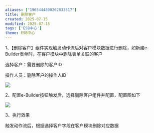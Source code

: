 ```yaml
---
aliases: ["1965444800262833517"]
title: 删除客户
created: 2025-07-15
modified: 2025-07-15
tags: ['ESB中心']
theme: ESB中心
---
```


1、【删除客户】组件实现触发动作流后对客户模块数据进行删除，如新建e-Builder表单时，在客户模块中删除表单关联的客户

选择客户：需要删除的客户ID

操作人员：删除客户的操作人ID

![](301ac398d75fcfacbf3800dc9cd0c701.jpg)

2、配置e-Builder按钮触发后，选择删除客户组件并配置，配置图如下

![](56e668967f980829409589cf88b17061.jpg)

3、执行效果

触发动作流后，根据选择客户字段在客户模块删除对应数据